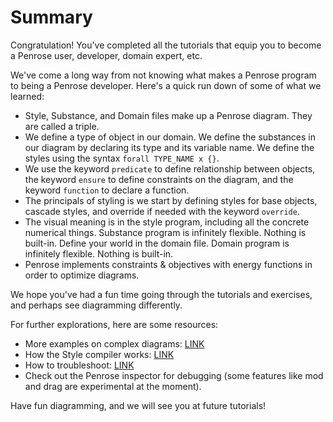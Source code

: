 # Summary

Congratulation! You've completed all the tutorials that equip you to become a Penrose user, developer, domain expert, etc. 

We've come a long way from not knowing what makes a Penrose program to being a Penrose developer. Here's a quick run down of some of what we learned:

* Style, Substance, and Domain files make up a Penrose diagram. They are called a triple. 
* We define a type of object in our domain. We define the substances in our diagram by declaring its type and its variable name. We define the styles using the syntax `forall TYPE_NAME x {}`.
* We use the keyword `predicate` to define relationship between objects, the keyword `ensure` to define constraints on the diagram, and the keyword `function` to declare a function. 
* The principals of styling is we start by defining styles for base objects, cascade styles, and override if needed with the keyword `override`.
* The visual meaning is in the style program, including all the concrete numerical things. Substance program is infinitely flexible. Nothing is built-in. Define your world in the domain file. Domain program is infinitely flexible. Nothing is built-in.
* Penrose implements constraints & objectives with energy functions in order to optimize diagrams. 

We hope you've had a fun time going through the tutorials and exercises, and perhaps see diagramming differently. 

For further explorations, here are some resources:

* More examples on complex diagrams: [LINK](https://github.com/penrose/penrose/wiki/Example-diagrams)
* How the Style compiler works: [LINK](https://github.com/penrose/penrose/wiki/How-the-Style-compiler-works)
* How to troubleshoot: [LINK](https://github.com/penrose/penrose/wiki/Troubleshooting)
* Check out the Penrose inspector for debugging \(some features like mod and drag are experimental at the moment\).

Have fun diagramming, and we will see you at future tutorials!

